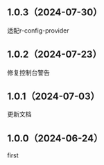 ## 1.0.3（2024-07-30）
适配r-config-provider
## 1.0.2（2024-07-23）
修复控制台警告
## 1.0.1（2024-07-03）
更新文档
## 1.0.0（2024-06-24）
first
